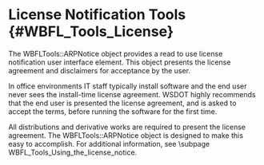 License Notification Tools {#WBFL_Tools_License}
================================================
The WBFLTools::ARPNotice object provides a read to use license notification user interface element. This object presents the license agreement and disclaimers for acceptance by the user.

In office environments IT staff typically install software and the end user never sees the install-time license agreement. WSDOT highly recommends that the end user is presented the license agreement, and is asked to accept the terms, before running the software for the first time. 

All distributions and derivative works are required to present the license agreement. The WBFLTools::ARPNotice object is designed to make this easy to accomplish. For additional information, see \subpage WBFL_Tools_Using_the_license_notice.
